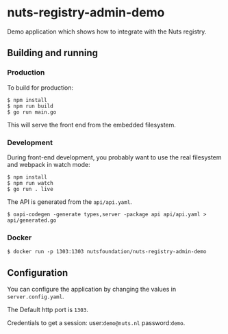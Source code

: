 # nuts-registry-admin-demo
Demo application which shows how to integrate with the Nuts registry.

## Building and running
### Production
To build for production:

```shell
$ npm install
$ npm run build
$ go run main.go
```

This will serve the front end from the embedded filesystem.
### Development

During front-end development, you probably want to use the real filesystem and webpack in watch mode:

```shell
$ npm install
$ npm run watch
$ go run . live
```

The API is generated from the `api/api.yaml`.
```shell
$ oapi-codegen -generate types,server -package api api/api.yaml > api/generated.go
```

### Docker
```shell
$ docker run -p 1303:1303 nutsfoundation/nuts-registry-admin-demo
```

## Configuration
You can configure the application by changing the values in `server.config.yaml`.

The Default http port is `1303`.

Credentials to get a session: user:`demo@nuts.nl` password:`demo`.
